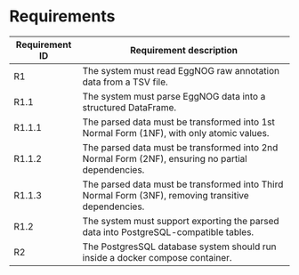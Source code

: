# Requirements

Requirement ID | Requirement description
---------------|-------------------------
R1             | The system must read EggNOG raw annotation data from a TSV file.
R1.1           | The system must parse EggNOG data into a structured DataFrame.
R1.1.1         | The parsed data must be transformed into 1st Normal Form (1NF), with only atomic values.
R1.1.2         | The parsed data must be transformed into 2nd Normal Form (2NF), ensuring no partial dependencies.
R1.1.3         | The parsed data must be transformed into Third Normal Form (3NF), removing transitive dependencies.
R1.2           | The system must support exporting the parsed data into PostgreSQL-compatible tables.
R2             | The PostgresSQL database system should run inside a docker compose container.
